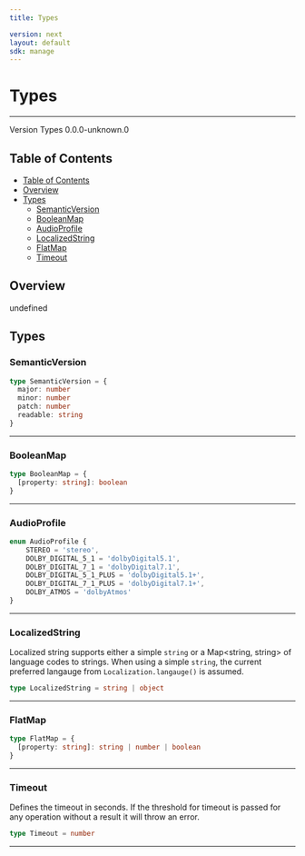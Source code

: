 ```yaml
---
title: Types

version: next
layout: default
sdk: manage
---
```


# Types
---
Version Types 0.0.0-unknown.0

## Table of Contents
   - [Table of Contents](#table-of-contents)
   - [Overview](#overview)
   - [Types](#types)
     - [SemanticVersion](#semanticversion)
     - [BooleanMap](#booleanmap)
     - [AudioProfile](#audioprofile)
     - [LocalizedString](#localizedstring)
     - [FlatMap](#flatmap)
     - [Timeout](#timeout)


## Overview
 undefined

## Types

### SemanticVersion



```typescript
type SemanticVersion = {
  major: number
  minor: number
  patch: number
  readable: string
}
```



---

### BooleanMap



```typescript
type BooleanMap = {
  [property: string]: boolean
}
```



---

### AudioProfile



```typescript
enum AudioProfile {
	STEREO = 'stereo',
	DOLBY_DIGITAL_5_1 = 'dolbyDigital5.1',
	DOLBY_DIGITAL_7_1 = 'dolbyDigital7.1',
	DOLBY_DIGITAL_5_1_PLUS = 'dolbyDigital5.1+',
	DOLBY_DIGITAL_7_1_PLUS = 'dolbyDigital7.1+',
	DOLBY_ATMOS = 'dolbyAtmos'
}

```



---

### LocalizedString

Localized string supports either a simple `string` or a Map<string, string> of language codes to strings. When using a simple `string`, the current preferred langauge from `Localization.langauge()` is assumed.

```typescript
type LocalizedString = string | object
```



---

### FlatMap



```typescript
type FlatMap = {
  [property: string]: string | number | boolean
}
```



---

### Timeout

Defines the timeout in seconds. If the threshold for timeout is passed for any operation without a result it will throw an error.

```typescript
type Timeout = number
```



---
